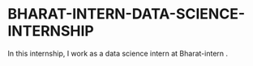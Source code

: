 # BHARAT-INTERN-DATA-SCIENCE-INTERNSHIP
In this internship, I work as a data science intern at Bharat-intern .
